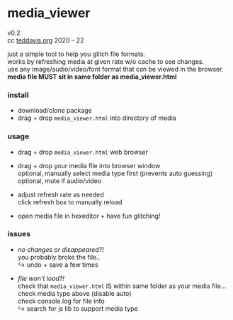 # media_viewer
v0.2  
cc [teddavis.org](https://teddavis.org) 2020 – 22  
 
just a simple tool to help you glitch file formats.   
works by refreshing media at given rate w/o cache to see changes.  
use any image/audio/video/font format that can be viewed in the browser.  
**media file MUST sit in same folder as media_viewer.html**

### install
- download/clone package
- drag + drop `media_viewer.html` into directory of media

### usage
- drag + drop `media_viewer.html` web browser

- drag + drop your media file into browser window   
optional, manually select media type first (prevents auto guessing)  
optional, mute if audio/video

- adjust refresh rate as needed  
click refresh box to manually reload

- open media file in hexeditor + have fun glitching!

### issues
- *no changes or disappeared?!*  
you probably broke the file..  
↪ undo + save a few times

- *file won't load?!*  
check that `media_viewer.html` IS within same folder as your media file...  
check media type above (disable auto)  
check console.log for file info   
↪ search for js lib to support media type